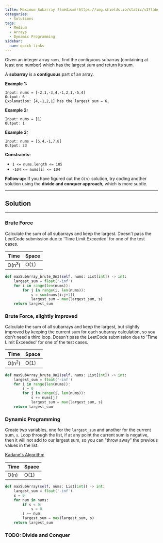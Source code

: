 ```yaml
---
title: Maximum Subarray ![medium](https://img.shields.io/static/v1?label=&message=Medium&color=yellow)
categories:
  - Solutions
tags:
  - Medium
  - Arrays
  - Dynamic Programming
sidebar:
  nav: quick-links
---
```

Given an integer array ```nums```, find the contiguous subarray (containing at least one number) which has the largest sum and return its sum.

A **subarray** is a **contiguous** part of an array.

**Example 1:**
```
Input: nums = [-2,1,-3,4,-1,2,1,-5,4]
Output: 6
Explanation: [4,-1,2,1] has the largest sum = 6.
```
**Example 2:**
```
Input: nums = [1]
Output: 1
```
**Example 3:**
```
Input: nums = [5,4,-1,7,8]
Output: 23
```
 

**Constraints:**

- ```1 <= nums.length <= 105```
- ```-104 <= nums[i] <= 104```

 

**Follow up:** If you have figured out the ```O(n)``` solution, try coding another solution using the **divide and conquer approach**, which is more subtle.



---
## Solution
---
### Brute Force
Calculate the sum of all subarrays and keep the largest.
Doesn't pass the LeetCode submission due to 'Time Limit Exceeded' for one of the test cases.


| Time | Space |
| ---- | ----- |
| O(n<sup>3</sup>)| O(1)|


```python
def maxSubArray_brute_On3(self, nums: List[int]) -> int:
    largest_sum = float('-inf')
    for i in range(len(nums)):
        for j in range(i, len(nums)):
            s = sum(nums[i:j+1])
            largest_sum = max(largest_sum, s)
    return largest_sum
```

### Brute Force, slightly improved
Calculate the sum of all subarrays and keep the largest, but slightly improved by keeping the current sum for each subarray calculation, so you don't need a third loop.
Doesn't pass the LeetCode submission due to 'Time Limit Exceeded' for one of the test cases.


| Time | Space |
| ---- | ----- |
| O(n<sup>2</sup>)| O(1)|


```python
def maxSubArray_brute_On2(self, nums: List[int]) -> int:
    largest_sum = float('-inf')
    for i in range(len(nums)):
        s = 0
        for j in range(i, len(nums)):
            s += nums[j]
            largest_sum = max(largest_sum, s)
    return largest_sum
```

###  Dynamic Programming
Create two variables, one for the ```largest_sum``` and another for the current sum, ```s```. Loop through the list, if at any point the current sum is negative, then it will not add to our largest sum, so you can "throw away" the previous values in the list. 

[Kadane's Algorithm](https://en.wikipedia.org/wiki/Maximum_subarray_problem#Kadane's_algorithm)


| Time | Space |
| ---- | ----- |
| O(n)| O(1)|


```python
def maxSubArray(self, nums: List[int]) -> int:
    largest_sum = float('-inf')
    s = 0
    for num in nums:
        if s < 0:
            s = 0
        s += num
        largest_sum = max(largest_sum, s)
    return largest_sum
```

### TODO: Divide and Conquer